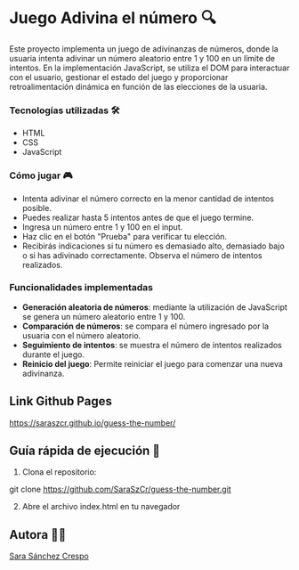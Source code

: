 # Juego Adivina el número 🔍

Este proyecto implementa un juego de adivinanzas de números, donde la usuaria intenta adivinar un número aleatorio entre 1 y 100 en un límite de intentos. En la implementación JavaScript, se utiliza el DOM para interactuar con el usuario, gestionar el estado del juego y proporcionar retroalimentación dinámica en función de las elecciones de la usuaria.

### Tecnologías utilizadas 🛠️

- HTML
- CSS
- JavaScript

### Cómo jugar 🎮

- Intenta adivinar el número correcto en la menor cantidad de intentos posible.
- Puedes realizar hasta 5 intentos antes de que el juego termine.
- Ingresa un número entre 1 y 100 en el input.
- Haz clic en el botón "Prueba" para verificar tu elección.
- Recibirás indicaciones si tu número es demasiado alto, demasiado bajo o si has adivinado correctamente.
Observa el número de intentos realizados.

### Funcionalidades implementadas 

- **Generación aleatoria de números**: mediante la utilización de JavaScript se genera un número aleatorio entre 1 y 100.
- **Comparación de números**: se compara el número ingresado por la usuaria con el número aleatorio.
- **Seguimiento de intentos**: se muestra el número de intentos realizados durante el juego.
- **Reinicio del juego**: Permite reiniciar el juego para comenzar una nueva adivinanza.

## Link Github Pages 

https://saraszcr.github.io/guess-the-number/

## Guía rápida de ejecución 🚀

1. Clona el repositorio:

git clone https://github.com/SaraSzCr/guess-the-number.git

2. Abre el archivo index.html en tu navegador


## Autora 👩‍💻

[Sara Sánchez Crespo](https://github.com/SaraSzCr)
